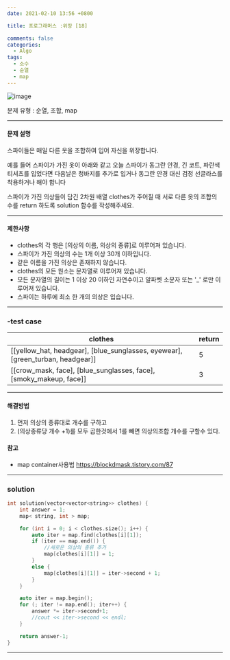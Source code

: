 ```yaml
---
date: 2021-02-10 13:56 +0800

title: 프로그래머스 :위장 [18]

comments: false
categories:
  - Algo
tags:
  - 소수
  - 순열
  - map
---
```


![image](https://user-images.githubusercontent.com/49177223/107519542-bc946980-6bf3-11eb-9552-e627d30483ca.png)

문제 유형 : 순열, 조합, map

---

#### 문제 설명

스파이들은 매일 다른 옷을 조합하여 입어 자신을 위장합니다.

예를 들어 스파이가 가진 옷이 아래와 같고 오늘 스파이가 동그란 안경, 긴 코트, 파란색 티셔츠를 입었다면 다음날은 청바지를 추가로 입거나 동그란 안경 대신 검정 선글라스를 착용하거나 해야 합니다

스파이가 가진 의상들이 담긴 2차원 배열 clothes가 주어질 때 서로 다른 옷의 조합의 수를 return 하도록 solution 함수를 작성해주세요.

---

#### 제한사항

- clothes의 각 행은 [의상의 이름, 의상의 종류]로 이루어져 있습니다.
- 스파이가 가진 의상의 수는 1개 이상 30개 이하입니다.
- 같은 이름을 가진 의상은 존재하지 않습니다.
- clothes의 모든 원소는 문자열로 이루어져 있습니다.
- 모든 문자열의 길이는 1 이상 20 이하인 자연수이고 알파벳 소문자 또는 '\_' 로만 이루어져 있습니다.
- 스파이는 하루에 최소 한 개의 의상은 입습니다.

---

### -test case

| clothes                                                                        | return |
| ------------------------------------------------------------------------------ | ------ |
| [[yellow_hat, headgear], [blue_sunglasses, eyewear], [green_turban, headgear]] | 5      |
| [[crow_mask, face], [blue_sunglasses, face], [smoky_makeup, face]]             | 3      |

---

#### 해결방법

1. 먼저 의상의 종류대로 개수를 구하고
2. (의상종류당 개수 +1)를 모두 곱한것에서 1를 빼면 의상의조합 개수를 구할수 있다.

#### 참고

- map container사용법 https://blockdmask.tistory.com/87

---

### solution

```c
int solution(vector<vector<string>> clothes) {
    int answer = 1;
    map< string, int > map;

    for (int i = 0; i < clothes.size(); i++) {
        auto iter = map.find(clothes[i][1]);
        if (iter == map.end()) {
            //새로운 의상의 종류 추가
            map[clothes[i][1]] = 1;
        }
        else {
            map[clothes[i][1]] = iter->second + 1;
        }
    }

    auto iter = map.begin();
    for (; iter != map.end(); iter++) {
        answer *= iter->second+1;
        //cout << iter->second << endl;
    }

    return answer-1;
}
```

---
